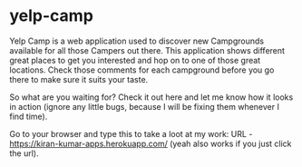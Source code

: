 # yelp-camp
Yelp Camp is a web application used to discover new Campgrounds available for all those Campers out there.
This application shows different great places to get you interested and hop on to one of those great locations.
Check those comments for each campground before you go there to make sure it suits your taste.


So what are you waiting for? 
Check it out here and let me know how it looks in action (ignore any little bugs, because I will be fixing them whenever I find time).

Go to your browser and type this to take a loot at my work: URL -https://kiran-kumar-apps.herokuapp.com/ (yeah also works if you just click the url).
